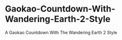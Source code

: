 # Gaokao-Countdown-With-Wandering-Earth-2-Style
A Gaokao Countdown With The Wandering Earth 2 Style
